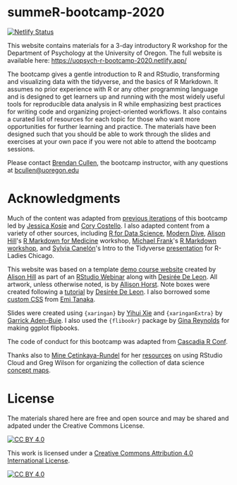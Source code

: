 # summeR-bootcamp-2020
[![Netlify Status](https://api.netlify.com/api/v1/badges/94262c16-62c1-48d6-9734-48faad39d227/deploy-status)](https://app.netlify.com/sites/uopsych-summer-bootcamp-2020/deploys)

This website contains materials for a 3-day introductory R workshop for the Department of Psychology at the University of Oregon. The full website is available here: https://uopsych-r-bootcamp-2020.netlify.app/

The bootcamp gives a gentle introduction to R and RStudio, transforming and visualizing data with the tidyverse, and the basics of R Markdown. It assumes no prior experience with R or any other programming language and is designed to get learners up and running with the most widely useful tools for reproducible data analysis in R while emphasizing best practices for writing code and organizing project-oriented workflows. It also contains a curated list of resources for each topic for those who want more opportunities for further learning and practice. The materials have been designed such that you should be able to work through the slides and exercises at your own pace if you were not able to attend the bootcamp sessions.

Please contact [Brendan Cullen](https://bcullen.rbind.io/), the bootcamp instructor, with any questions at [bcullen@uoregon.edu](mailto:bcullen@uoregon.edu)

# Acknowledgments

Much of the content was adapted from [previous iterations](https://github.com/Coryc3133/uoregon_r_bootcamp) of this bootcamp led by [Jessica Kosie](https://jkosie.github.io/) and [Cory Costello](https://corykcostello.com/). I also adapted content from a variety of other sources, including [R for Data Science](https://r4ds.had.co.nz/), [Modern Dive](https://moderndive.com/), [Alison Hill](https://alison.rbind.io/)'s [R Markdown for Medicine](https://rmd4medicine.netlify.app/) workshop, [Michael Frank](https://web.stanford.edu/~mcfrank/)'s [R Markdown workshop](https://github.com/mcfrank/rmarkdown-workshop), and [Sylvia Canelón](https://silvia.rbind.io/)'s Intro to the Tidyverse [presentation](https://github.com/spcanelon/2020-rladies-chi-tidyverse) for R-Ladies Chicago. 

This website was based on a template [demo course website](https://github.com/apreshill/share-blogdown) created by [Alison Hill](https://alison.rbind.io) as part of an [RStudio Webinar](https://rstudio.com/resources/webinars/sharing-on-short-notice-how-to-get-your-materials-online-with-r-markdown/) along with [Desirée De Leon](https://desiree.rbind.io/). All artwork, unless otherwise noted, is by [Allison Horst](https://twitter.com/allison_horst). Note boxes were created following a [tutorial](https://desiree.rbind.io/post/2019/making-tip-boxes-with-bookdown-and-rmarkdown/) by [Desirée De Leon](https://desiree.rbind.io/). I also borrowed some [custom CSS](https://github.com/emitanaka/ninja-theme) from [Emi Tanaka](https://emitanaka.org/). 

Slides were created using `{xaringan}` by [Yihui Xie](https://yihui.org/) and `{xaringanExtra}` by [Garrick Aden-Buie](https://www.garrickadenbuie.com/). I also used the `{flibookr}` package by [Gina Reynolds](https://evangelinereynolds.netlify.app/) for making ggplot flipbooks.

The code of conduct for this bootcamp was adapted from [Cascadia R Conf](https://cascadiarconf.com/policies/).  

Thanks also to [Mine Çetinkaya-Rundel](http://www2.stat.duke.edu/~mc301/) for her [resources](https://mine-cetinkaya-rundel.github.io/teach-r-online/01-cloud/01-cloud.html#1) on using RStudio Cloud and Greg Wilson for organizing the collection of data science [concept maps](https://github.com/rstudio/concept-maps).

# License

The materials shared here are free and open source and may be shared and adpated under the Creative Commons License.

[![CC BY 4.0][cc-by-shield]][cc-by]

This work is licensed under a
[Creative Commons Attribution 4.0 International License][cc-by].

[![CC BY 4.0][cc-by-image]][cc-by]

[cc-by]: http://creativecommons.org/licenses/by/4.0/
[cc-by-image]: https://i.creativecommons.org/l/by/4.0/88x31.png
[cc-by-shield]: https://img.shields.io/badge/License-CC%20BY%204.0-lightgrey.svg
